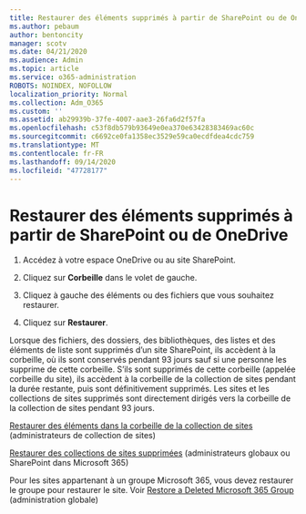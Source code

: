 ```yaml
---
title: Restaurer des éléments supprimés à partir de SharePoint ou de OneDrive
ms.author: pebaum
author: bentoncity
manager: scotv
ms.date: 04/21/2020
ms.audience: Admin
ms.topic: article
ms.service: o365-administration
ROBOTS: NOINDEX, NOFOLLOW
localization_priority: Normal
ms.collection: Adm_O365
ms.custom: ''
ms.assetid: ab29939b-37fe-4007-aae3-26fa6d2f57fa
ms.openlocfilehash: c53f8db579b93649e0ea370e63428383469ac60c
ms.sourcegitcommit: c6692ce0fa1358ec3529e59ca0ecdfdea4cdc759
ms.translationtype: MT
ms.contentlocale: fr-FR
ms.lasthandoff: 09/14/2020
ms.locfileid: "47728177"
---
```

# <a name="restore-deleted-items-from-sharepoint-or-onedrive"></a>Restaurer des éléments supprimés à partir de SharePoint ou de OneDrive

1. Accédez à votre espace OneDrive ou au site SharePoint.
    
2. Cliquez sur **Corbeille** dans le volet de gauche. 
    
3. Cliquez à gauche des éléments ou des fichiers que vous souhaitez restaurer.
    
4. Cliquez sur **Restaurer**. 
    
Lorsque des fichiers, des dossiers, des bibliothèques, des listes et des éléments de liste sont supprimés d’un site SharePoint, ils accèdent à la corbeille, où ils sont conservés pendant 93 jours sauf si une personne les supprime de cette corbeille. S’ils sont supprimés de cette corbeille (appelée corbeille du site), ils accèdent à la corbeille de la collection de sites pendant la durée restante, puis sont définitivement supprimés. Les sites et les collections de sites supprimés sont directement dirigés vers la corbeille de la collection de sites pendant 93 jours.
  
[Restaurer des éléments dans la corbeille de la collection de sites](https://go.microsoft.com/fwlink/?linkid=867800) (administrateurs de collection de sites) 
  
[Restaurer des collections de sites supprimées](https://go.microsoft.com/fwlink/?linkid=867660) (administrateurs globaux ou SharePoint dans Microsoft 365) 
  
Pour les sites appartenant à un groupe Microsoft 365, vous devez restaurer le groupe pour restaurer le site. Voir [Restore a Deleted Microsoft 365 Group](https://go.microsoft.com/fwlink/?linkid=867802) (administration globale) 
  

